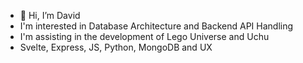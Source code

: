 - 👋 Hi, I’m David
- I'm interested in Database Architecture and Backend API Handling
- I'm assisting in the development of Lego Universe and Uchu
- Svelte, Express, JS, Python, MongoDB and UX

<!---
DavidJonesADA/DavidJonesADA is a ✨ special ✨ repository because its `README.md` (this file) appears on your GitHub profile.
You can click the Preview link to take a look at your changes.
--->
